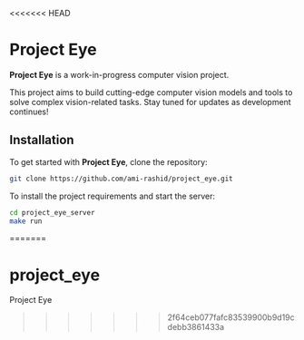 <<<<<<< HEAD
# Project Eye

**Project Eye** is a work-in-progress computer vision project.

This project aims to build cutting-edge computer vision models and tools to solve complex vision-related tasks. Stay tuned for updates as development continues!

## Installation

To get started with **Project Eye**, clone the repository:

```bash
git clone https://github.com/ami-rashid/project_eye.git
```

To install the project requirements and start the server:

```bash
cd project_eye_server
make run
```
=======
# project_eye
Project Eye
>>>>>>> 2f64ceb077fafc83539900b9d19cdebb3861433a
